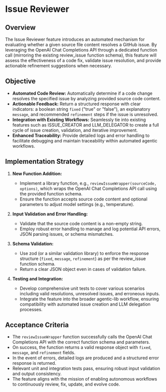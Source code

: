 # Issue Reviewer

## Overview
The Issue Reviewer feature introduces an automated mechanism for evaluating whether a given source file content resolves a GitHub issue. By leveraging the OpenAI Chat Completions API through a dedicated function call (mirroring the existing review_issue function schema), this feature will assess the effectiveness of a code fix, validate issue resolution, and provide actionable refinement suggestions when necessary.

## Objective
- **Automated Code Review:** Automatically determine if a code change resolves the specified issue by analyzing provided source code content.
- **Actionable Feedback:** Return a structured response with clear indicators: a boolean string `fixed` ("true" or "false"), an explanatory `message`, and recommended `refinement` steps if the issue is unresolved.
- **Integration with Existing Workflows:** Seamlessly tie into existing features such as ISSUE_CREATOR and LLM_DELEGATOR to create a full cycle of issue creation, validation, and iterative improvement.
- **Enhanced Traceability:** Provide detailed logs and error handling to facilitate debugging and maintain traceability within automated agentic workflows.

## Implementation Strategy
1. **New Function Addition:**
   - Implement a library function, e.g., `reviewIssueWrapper(sourceCode, options)`, which wraps the OpenAI Chat Completions API call using the provided function schema.
   - Ensure the function accepts source code content and optional parameters to adjust model settings (e.g., temperature).

2. **Input Validation and Error Handling:**
   - Validate that the source code content is a non-empty string.
   - Employ robust error handling to manage and log potential API errors, JSON parsing issues, or schema mismatches.

3. **Schema Validation:**
   - Use zod (or a similar validation library) to enforce the response structure (`fixed`, `message`, `refinement`) as per the review_issue function schema.
   - Return a clear JSON object even in cases of validation failure.

4. **Testing and Integration:**
   - Develop comprehensive unit tests to cover various scenarios including valid resolutions, unresolved issues, and erroneous inputs.
   - Integrate the feature into the broader agentic-lib workflow, ensuring compatibility with automated issue creation and LLM delegation processes.

## Acceptance Criteria
- The `reviewIssueWrapper` function successfully calls the OpenAI Chat Completions API with the correct function schema and parameters.
- On success, the function returns a valid response object with `fixed`, `message`, and `refinement` fields.
- In the event of errors, detailed logs are produced and a structured error response is returned.
- Relevant unit and integration tests pass, ensuring robust input validation and output consistency.
- The feature aligns with the mission of enabling autonomous workflows to continuously review, fix, update, and evolve code.
